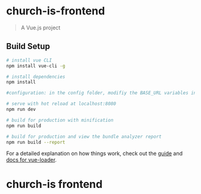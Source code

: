 # church-is-frontend

> A Vue.js project

## Build Setup

``` bash
# install vue CLI
npm install vue-cli -g

# install dependencies
npm install

#configuration: in the config folder, modifiy the BASE_URL variables in prod.env.js and dev.env.js to the ones you are using

# serve with hot reload at localhost:8080
npm run dev

# build for production with minification
npm run build

# build for production and view the bundle analyzer report
npm run build --report
```

For a detailed explanation on how things work, check out the [guide](http://vuejs-templates.github.io/webpack/) and [docs for vue-loader](http://vuejs.github.io/vue-loader).
# church-is frontend
